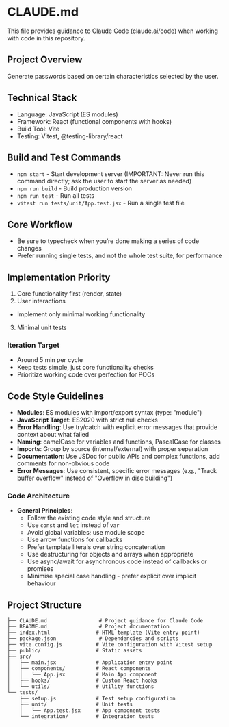 # CLAUDE.md

This file provides guidance to Claude Code (claude.ai/code) when working with code in this repository.

## Project Overview
Generate passwords based on certain characteristics selected by the user.

## Technical Stack
- Language: JavaScript (ES modules)
- Framework: React (functional components with hooks)
- Build Tool: Vite
- Testing: Vitest, @testing-library/react

## Build and Test Commands

- `npm start` - Start development server (IMPORTANT: Never run this command directly; ask the user to start the server
  as needed)
- `npm run build` - Build production version
- `npm run test` - Run all tests
- `vitest run tests/unit/App.test.jsx` - Run a single test file

## Core Workflow
- Be sure to typecheck when you’re done making a series of code changes
- Prefer running single tests, and not the whole test suite, for performance


## Implementation Priority
1. Core functionality first (render, state)
2. User interactions
  - Implement only minimal working functionality
3. Minimal unit tests

### Iteration Target
- Around 5 min per cycle
- Keep tests simple, just core functionality checks
- Prioritize working code over perfection for POCs

## Code Style Guidelines

- **Modules**: ES modules with import/export syntax (type: "module")
- **JavaScript Target**: ES2020 with strict null checks
- **Error Handling**: Use try/catch with explicit error messages that provide context about what failed
- **Naming**: camelCase for variables and functions, PascalCase for classes
- **Imports**: Group by source (internal/external) with proper separation
- **Documentation**: Use JSDoc for public APIs and complex functions, add comments for non-obvious code
- **Error Messages**: Use consistent, specific error messages (e.g., "Track buffer overflow" instead of "Overflow in disc building")


### Code Architecture

- **General Principles**:
  - Follow the existing code style and structure
  - Use `const` and `let` instead of `var`
  - Avoid global variables; use module scope
  - Use arrow functions for callbacks
  - Prefer template literals over string concatenation
  - Use destructuring for objects and arrays when appropriate
  - Use async/await for asynchronous code instead of callbacks or promises
  - Minimise special case handling - prefer explicit over implicit behaviour

## Project Structure

```
├── CLAUDE.md                 # Project guidance for Claude Code
├── README.md                 # Project documentation
├── index.html               # HTML template (Vite entry point)
├── package.json              # Dependencies and scripts
├── vite.config.js           # Vite configuration with Vitest setup
├── public/                  # Static assets
├── src/
│   ├── main.jsx             # Application entry point
│   ├── components/          # React components
│   │   └── App.jsx          # Main App component
│   ├── hooks/               # Custom React hooks
│   └── utils/               # Utility functions
└── tests/
    ├── setup.js             # Test setup configuration
    ├── unit/                # Unit tests
    │   └── App.test.jsx     # App component tests
    └── integration/         # Integration tests
```

